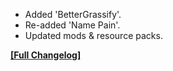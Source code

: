 




- Added 'BetterGrassify'.
- Re-added 'Name Pain'.
- Updated mods & resource packs.

**[[Full Changelog]](https://crismpack.net/breakneck/changelogs/1.21/1.21.4#v4.4.1)**